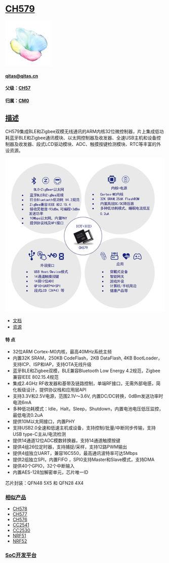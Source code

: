 ﻿# [CH579](https://github.com/sochub/CH579)

[![sites](SoC/SoC.png)](http://www.qitas.cn) 

####  qitas@qitas.cn

#### 父级：[CH57](https://github.com/sochub/CH57) 
#### 归属：[CM0](https://github.com/sochub/CM0) 

## [描述](https://github.com/sochub/CH579/wiki) 

CH579集成BLE和Zigbee双模无线通讯的ARM内核32位微控制器，片上集成低功耗蓝牙BLE和Zigbee通讯模块、以太网控制器及收发器、全速USB主机和设备控制器及收发器、段式LCD驱动模块、ADC、触摸按键检测模块、RTC等丰富的外设资源。

[![sites](SoC/CH579.png)](http://www.wch.cn/products/CH579.html) 

- [文档](docs/) 
- [资源](src/) 

#### 特 点

- 32位ARM Cortex-M0内核，最高40MHz系统主频
- 内置32K SRAM，250KB CodeFlash，2KB DataFlash, 4KB BootLoader，支持ICP、ISP和IAP，支持OTA无线升级
- 蓝牙BLE和Zigbee双模，BLE兼容Bluetooth Low Energy 4.2规范，Zigbee兼容IEEE 802.15.4规范
- 集成2.4GHz RF收发器和基带及链路控制，单端RF接口，无需外部电感，简化板级设计，提供协议栈和应用层API
- 支持3.3V和2.5V电源，范围2.1V～3.6V, 内置DC/DC转换，0dBm发送功率时电流6mA
- 多种低功耗模式：Idle，Halt，Sleep，Shutdown，内置电池电压低压监控，最低电流0.2uA
- 提供10M以太网接口，内置PHY
- 支持USB2.0全速和低速主机或设备，支持控制/批量/中断同步传输，支持USB type-C主从/电流检测
- 提供14通道12位ADC模数转换器，支持14通道触摸按键
- 提供4组26位定时器，支持捕捉/采样，支持12路PWM输出
- 提供4组独立UART，兼容16C550，最高通讯波特率可达5Mbps
- 提供2组独立SPI，内置FIFO ，SPI0支持Master和Slave模式，支持DMA
- 提供40个GPIO，32个中断输入
- 内置AES-128加解密单元，芯片唯一ID

芯片封装：QFN48 5X5 和 QFN28 4X4


### [相似产品](https://github.com/sochub/CH57)

- [CH578](https://github.com/sochub/CH578) 
- [CH577](https://github.com/sochub/CH577) 
- [CH576](https://github.com/sochub/CH576) 
- [CC2541](https://github.com/sochub/CC2541)
- [CC2530](https://github.com/sochub/CC2530)  
- [NRF51](https://github.com/sochub/NRF51) 
- [NRF52](https://github.com/sochub/NRF52) 

###  [SoC开发平台](http://www.qitas.cn)   
